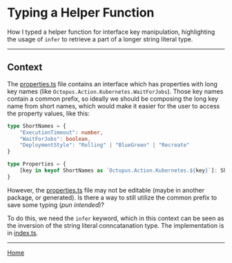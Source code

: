 # Typing a Helper Function

How I typed a helper function for interface key manipulation, highlighting the usage of `infer` to retrieve a part of a longer string literal type.

---

## Context

The [properties.ts](./properties.ts) file contains an interface which has properties with long key names (like `Octopus.Action.Kubernetes.WaitForJobs`). Those key names contain a common prefix, so ideally we should be composing the long key name from short names, which would make it easier for the user to access the property values, like this:

```ts
type ShortNames = {
    "ExecutionTimeout": number,
    "WaitForJobs": boolean,
    "DeploymentStyle": "Rolling" | "BlueGreen" | "Recreate"
}

type Properties = { 
    [key in keyof ShortNames as `Octopus.Action.Kubernetes.${key}`]: ShortNames[key] 
}
```

However, the [properties.ts](./properties.ts) file may not be editable (maybe in another package, or generated). Is there a way to still utilize the common prefix to save some typing (_pun intended_)? 

To do this, we need the `infer` keyword, which in this context can be seen as the inversion of the string literal conncatanation type. The implementation is in [index.ts](./index.ts).

---
[Home](../../../../../README.md)